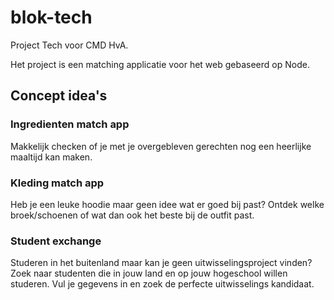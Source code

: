 # blok-tech
Project Tech voor CMD HvA.

Het project is een matching applicatie voor het web gebaseerd op Node.

## Concept idea's

### Ingredienten match app

Makkelijk checken of je met je overgebleven gerechten
nog een heerlijke maaltijd kan maken.

### Kleding match app

Heb je een leuke hoodie maar geen idee wat er goed bij
past? Ontdek welke broek/schoenen of wat dan ook het beste
bij de outfit past.

### Student exchange

Studeren in het buitenland maar kan je geen uitwisselingsproject vinden? Zoek naar studenten die in
jouw land en op jouw hogeschool willen studeren. Vul
je gegevens in en zoek de perfecte uitwisselings kandidaat.
